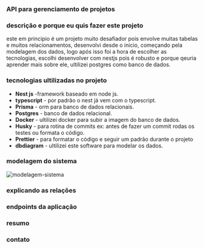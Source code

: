 ### API para gerenciamento de projetos

### descrição e porque eu quis fazer este projeto

este em principio é um projeto muito desafiador pois envolve muitas tabelas e muitos relacionamentos,
desenvolvi desde o inicio, começando pela modelagem dos dados, logo após isso foi a hora de escolher as tecnologias,
escolhi desenvolver com nestjs pois é robusto e porque qeuria aprender mais sobre ele, ultilizei postgres como banco de dados.

### tecnologias ultilizadas no projeto

- **Nest js** -framework baseado em node js.
- **typescript** - por padrão o nest já vem com o typescript.
- **Prisma** - orm para banco de dados relacionais.
- **Postgres** - banco de dados relacional.
- **Docker** - ultilizei docker para subir a imagem do banco de dados.
- **Husky** - para rotina de commits ex: antes de fazer um commit rodas os testes ou formata o código.
- **Prettier** - para formatar o código e seguir um padrão durante o projeto
- **dbdiagram** - ultilizei este software para modelar os dados.

### modelagem do sistema
![modelagem-sistema](https://github.com/hebertsanto/API-project-management/assets/108555424/5b154751-4d69-4624-80c3-67442052ea0b)

### explicando as relações


### endpoints da aplicação


### resumo 


### contato

  
